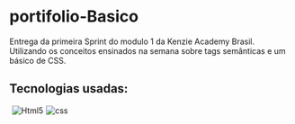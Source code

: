 # portifolio-Basico
Entrega da primeira Sprint do modulo 1 da Kenzie Academy Brasil. Utilizando os conceitos ensinados na semana sobre tags semânticas e um básico de CSS.


<h2>Tecnologias usadas:</h2>

<div style='display:flex; gap: 5px;'><br>
 <img align="center" alt="Html5" src="https://img.shields.io/badge/HTML5-E34F26?style=for-the-badge&logo=html5&logoColor=white">

 <img align="center" alt="css" src="https://img.shields.io/badge/CSS3-1572B6?style=for-the-badge&logo=css3&logoColor=white">
 

   
</div></br>
